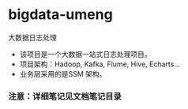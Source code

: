 # bigdata-umeng
大数据日志处理
* 该项目是一个大数据一站式日志处理项目。
* 项目架构：Hadoop, Kafka, Flume, Hive, Echarts...
* 业务层采用的是SSM 架构。

### 注意：详细笔记见文档笔记目录
